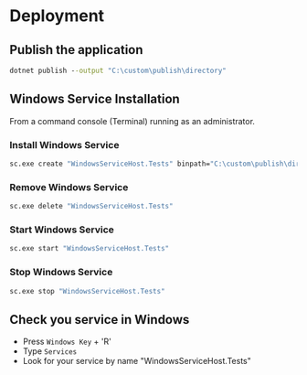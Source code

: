 # Deployment

## Publish the application

```cmd
dotnet publish --output "C:\custom\publish\directory"
```

## Windows Service Installation

From a command console (Terminal) running as an administrator.

### Install Windows Service

```cmd
sc.exe create "WindowsServiceHost.Tests" binpath="C:\custom\publish\directory\WindowsServiceHost.Tests.exe"
```

### Remove Windows Service

```cmd
sc.exe delete "WindowsServiceHost.Tests"
```

### Start Windows Service

```cmd
sc.exe start "WindowsServiceHost.Tests"
```

### Stop Windows Service

```cmd
sc.exe stop "WindowsServiceHost.Tests"
```

## Check you service in Windows

- Press `Windows Key` + 'R'
- Type `Services`
- Look for your service by name "WindowsServiceHost.Tests"